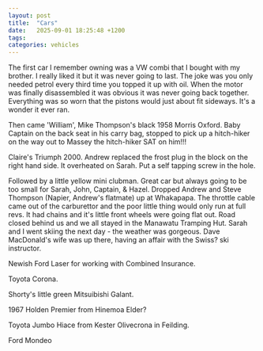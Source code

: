 ```yaml
---
layout: post
title:  "Cars"
date:   2025-09-01 18:25:48 +1200
tags: 
categories: vehicles
---
```


The first car I remember owning was a VW combi that I bought with my brother. I really liked it but it was never going to last. The joke was you only needed petrol every third time you topped it up with oil. When the motor was finally disassembled it was obvious it was never going back together. Everything was so worn that the pistons would just about fit sideways. It's a wonder it ever ran.

Then came 'William', Mike Thompson's black 1958 Morris Oxford. Baby Captain on the back seat in his carry bag, stopped to pick up a hitch-hiker on the way out to Massey the hitch-hiker SAT on him!!! 

Claire's Triumph 2000. Andrew replaced the frost plug in the block on the right hand side. It overheated on Sarah. Put a self tapping screw in the hole. 

Followed by a little yellow mini clubman. Great car but always going to be too small for Sarah, John, Captain, & Hazel. Dropped Andrew and Steve Thompson (Napier, Andrew's flatmate) up at Whakapapa. The throttle cable came out of the carburettor and the poor little thing would only run at full revs. It had chains and it's little front wheels were going flat out. Road closed behind us and we all stayed in the Manawatu Tramping Hut. Sarah and I went skiing the next day - the weather was gorgeous. Dave MacDonald's wife was up there, having an affair with the Swiss? ski instructor.

Newish Ford Laser for working with Combined Insurance.

Toyota Corona.  

Shorty's little green Mitsuibishi Galant. 

1967 Holden Premier from Hinemoa Elder?

Toyota Jumbo Hiace from Kester Olivecrona in Feilding.

Ford Mondeo
